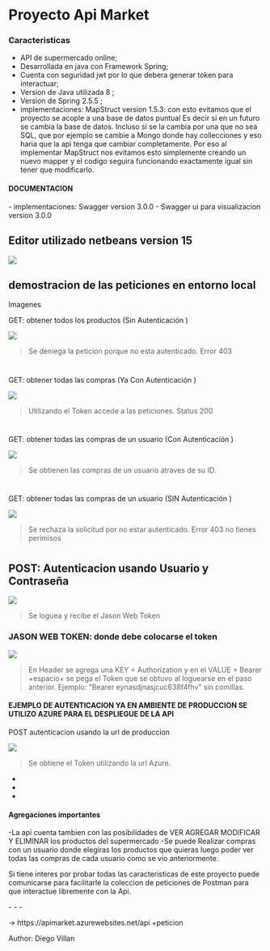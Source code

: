 <h1>Proyecto Api Market</h1>

### Caracteristicas

- API de supermercado online;
- Desarrollada en java con Framework Spring;
- Cuenta con seguridad jwt por lo que debera generar token para interactuar;
- Version de Java utilizada 8 ;
- Version de Spring 2.5.5 ;
- implementaciones: MapStruct version 1.5.3:
   con esto evitamos que el proyecto se acople a una base de datos puntual Es decir si en un futuro se cambia la base de datos.  Incluso si se la cambia por una que no sea SQL, que por ejemplo se cambie a Mongo donde hay collecciones y eso haria que la api tenga que cambiar completamente. Por eso al implementar MapStruct nos evitamos esto simplemente creando un nuevo mapper y el codigo seguira funcionando exactamente igual sin tener que modificarlo.
 <h4>DOCUMENTACION</h4>
- implementaciones: Swagger version 3.0.0
-  Swagger ui para visualizacion  version 3.0.0




## Editor utilizado netbeans version 15

![](https://res.cloudinary.com/dkm0hdlgz/image/upload/v1669881926/Api-market/descarga_vjhdef.png)



<h2>demostracion de las peticiones en entorno local</h2>


<p>Imagenes</p>

GET: obtener todos los productos  (Sin Autenticación )

![](https://res.cloudinary.com/dkm0hdlgz/image/upload/v1669878566/Api-market/obtener_todas_las_compras_sin_token_efapox.png)

> Se deniega la peticion porque no esta autenticado. Error 403

#

GET: obtener todas las compras  (Ya Con Autenticación )

![](https://res.cloudinary.com/dkm0hdlgz/image/upload/w_1000,ar_16:9,c_fill,g_auto,e_sharpen/v1669878567/Api-market/Obtener_todas_las_compras_l724lc.png)

> Utilizando el Token accede a las peticiones. Status 200
#

GET: obtener todas las compras de un usuario  (Con Autenticación )

![](https://res.cloudinary.com/dkm0hdlgz/image/upload/w_1000,ar_16:9,c_fill,g_auto,e_sharpen/v1669878566/Api-market/Obtener_compras_de_un_cliente_xyrvwk.png)

> Se obtienen  las compras de un usuario atraves de su ID.
#

GET: obtener todas las compras de un usuario  (SIN Autenticación )

![](https://res.cloudinary.com/dkm0hdlgz/image/upload/w_1000,ar_16:9,c_fill,g_auto,e_sharpen/v1669878566/Api-market/Obtener_compras_del_cliente_denegada_rht7pa.png)

> Se rechaza la solicitud por no estar autenticado. Error 403 no tienes perimisos

#

<h2>POST: Autenticacion usando Usuario y Contraseña</h2>

![](https://res.cloudinary.com/dkm0hdlgz/image/upload/w_1000,ar_16:9,c_fill,g_auto,e_sharpen/v1669878566/Api-market/loguearse_laond3.png)

> Se loguea y recibe el Jason Web Token
 

<h3>JASON WEB TOKEN:  donde debe colocarse el token</h3>

![](https://res.cloudinary.com/dkm0hdlgz/image/upload/w_1000,ar_16:9,c_fill,g_auto,e_sharpen/v1669878566/Api-market/mostrar_como_usar_el_token_y7awi9.png)

> En Header se agrega una KEY = Authorization y en el VALUE = Bearer +espacio+ se pega el Token que se obtuvo al loguearse en el paso anterior. Ejemplo: "Bearer eynasdjnasjcuc638f4fhv" sin comillas.

<h4>EJEMPLO DE AUTENTICACION YA EN AMBIENTE DE PRODUCCION
SE UTILIZO AZURE PARA EL DESPLIEGUE DE LA API</h4>


POST  autenticacion usando la url de produccion

![](https://res.cloudinary.com/dkm0hdlgz/image/upload/w_1000,ar_16:9,c_fill,g_auto,e_sharpen/v1669878567/Api-market/Prueba_desde_deploy_Azure_ejwhzi.png)

> Se obtiene el Token utilizando la url Azure.

-
-
-
<h4>Agregaciones importantes</h4>
-La api cuenta tambien con las posibilidades de VER AGREGAR MODIFICAR Y ELIMINAR los productos del supermercado
-Se puede Realizar compras con un usuario donde elegiras los productos que quieras luego poder ver todas las compras de cada usuario como se vio anteriormente.

<p>Si tiene interes por probar todas las caracteristicas de este proyecto puede comunicarse para facilitarle la coleccion de peticiones de Postman para que interactue libremente con la Api.</p>
-
-
-
<p> -> https://apimarket.azurewebsites.net/api  +peticion </p>

<p>Author: Diego Villan </p>


